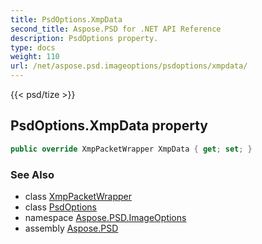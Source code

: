 ```yaml
---
title: PsdOptions.XmpData
second_title: Aspose.PSD for .NET API Reference
description: PsdOptions property. 
type: docs
weight: 110
url: /net/aspose.psd.imageoptions/psdoptions/xmpdata/
---
```

{{< psd/tize >}}
## PsdOptions.XmpData property

```csharp
public override XmpPacketWrapper XmpData { get; set; }
```

### See Also

* class [XmpPacketWrapper](../../../aspose.psd.xmp/xmppacketwrapper/)
* class [PsdOptions](../)
* namespace [Aspose.PSD.ImageOptions](../../psdoptions/)
* assembly [Aspose.PSD](../../../)


